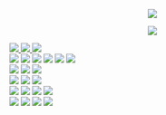 <p align="center">
  <img src="https://capsule-render.vercel.app/api?type=cylinder&color=000000&height=100&section=header&text=The&nbsp;journey&nbsp;is&nbsp;the&nbsp;reward.&fontColor=ffffff&fontSize=50&animation=fadeIn&fontAlignY=55">
</p>

<p align="center">
  <img src="https://github-readme-stats.vercel.app/api?username=nahollo&show_icons=true&theme=radical" />
</p>




<div>
<a href="mailto:skgudwlsdlrj@gmail.com">
<img src="https://img.shields.io/badge/Gmail-D0A9F5?style=for-the-badge&logo=Gmail&logoColor=white&link=mailto:skgudwlsdlrj@gmail.com"/">
</a>
  
<a href="https://na-hollo.tistory.com/">
<img src="https://img.shields.io/badge/tistory-FF5A4A?style=for-the-badge&logo=tistory&logoColor=white" size = 100>
</a>
  
<a href="https://github.com/nahollo/">
<img src="https://img.shields.io/badge/github-181717?style=for-the-badge&logo=github&logoColor=white">
</a>
</div>

<div>
<img src="https://img.shields.io/badge/spring-6DB33F?style=for-the-badge&logo=spring&logoColor=white">
<img src="https://img.shields.io/badge/spring boot-6DB33F?style=for-the-badge&logo=springboot&logoColor=white">
<img src="https://img.shields.io/badge/node.js-339933?style=for-the-badge&logo=nodedotjs&logoColor=white">
<img src="https://img.shields.io/badge/React-61DAFB?style=for-the-badge&logo=react&logoColor=white">
<img src="https://img.shields.io/badge/React&nbsp;Native-212121?style=for-the-badge&logo=react&logoColor=#25D2F5">
<img src="https://img.shields.io/badge/webRTC-333333?style=for-the-badge&logo=webrtc&logoColor=white">
<br>
<img src="https://img.shields.io/badge/amazon rds-569A31?style=for-the-badge&logo=amazonrds&logoColor=white">
<img src="https://img.shields.io/badge/amazon ec2-FF9900?style=for-the-badge&logo=amazonec2&logoColor=white">
<img src="https://img.shields.io/badge/amazon s3-569A31?style=for-the-badge&logo=amazons3&logoColor=white">
<br>
<img src="https://img.shields.io/badge/Java-007396?style=for-the-badge&logo=OpenJDK&logoColor=white">
<img src="https://img.shields.io/badge/javascript-F7DF1E?style=for-the-badge&logo=javascript&logoColor=white">
<img src="https://img.shields.io/badge/python-3776AB?style=for-the-badge&logo=python&logoColor=white">
<br>
<img src="https://img.shields.io/badge/firebase-FFCA28?style=for-the-badge&logo=firebase&logoColor=white">
<img src="https://img.shields.io/badge/Oracle-F80000?style=for-the-badge&logo=Oracle&logoColor=white">
<img src="https://img.shields.io/badge/apachetomcat-F8DC75?style=for-the-badge&logo=apachetomcat&logoColor=white">
<img src="https://img.shields.io/badge/git-F05032?style=for-the-badge&logo=git&logoColor=white">
<br>
<img src="https://img.shields.io/badge/VSCODE-007ACC?style=for-the-badge&logo=visualstudiocode&logoColor=white">
<img src="https://img.shields.io/badge/intellij-000080?style=for-the-badge&logo=intellijidea&logoColor=white">
<img src="https://img.shields.io/badge/Eclipse-8b00ff?style=for-the-badge&logo=Eclipse%20IDE&logoColor=white">
<img src="https://img.shields.io/badge/androidstudio-3DDC84?style=for-the-badge&logo=androidstudio&logoColor=white">
</div>
